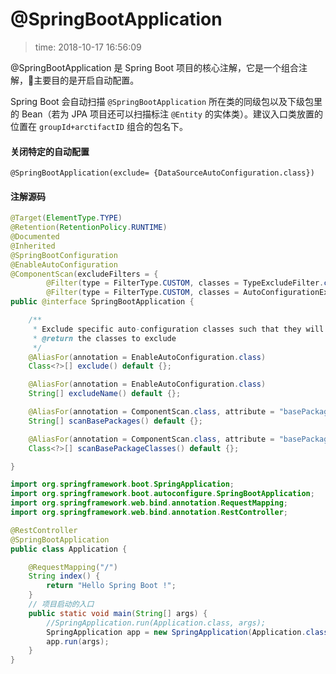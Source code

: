 # @SpringBootApplication
>time: 2018-10-17 16:56:09


@SpringBootApplication 是 Spring  Boot 项目的核心注解，它是一个组合注解，主要目的是开启自动配置。

Spring Boot 会自动扫描 `@SpringBootApplication` 所在类的同级包以及下级包里的 Bean（若为 JPA 项目还可以扫描标注 `@Entity` 的实体类）。建议入口类放置的位置在 `groupId+arctifactID` 组合的包名下。

#### 关闭特定的自动配置
```
@SpringBootApplication(exclude= {DataSourceAutoConfiguration.class})
```



#### 注解源码
```java
@Target(ElementType.TYPE)
@Retention(RetentionPolicy.RUNTIME)
@Documented
@Inherited
@SpringBootConfiguration
@EnableAutoConfiguration
@ComponentScan(excludeFilters = {
		@Filter(type = FilterType.CUSTOM, classes = TypeExcludeFilter.class),
		@Filter(type = FilterType.CUSTOM, classes = AutoConfigurationExcludeFilter.class) })
public @interface SpringBootApplication {

	/**
	 * Exclude specific auto-configuration classes such that they will never be applied.
	 * @return the classes to exclude
	 */
	@AliasFor(annotation = EnableAutoConfiguration.class)
	Class<?>[] exclude() default {};

	@AliasFor(annotation = EnableAutoConfiguration.class)
	String[] excludeName() default {};

	@AliasFor(annotation = ComponentScan.class, attribute = "basePackages")
	String[] scanBasePackages() default {};

	@AliasFor(annotation = ComponentScan.class, attribute = "basePackageClasses")
	Class<?>[] scanBasePackageClasses() default {};

}
```

```java
import org.springframework.boot.SpringApplication;
import org.springframework.boot.autoconfigure.SpringBootApplication;
import org.springframework.web.bind.annotation.RequestMapping;
import org.springframework.web.bind.annotation.RestController;

@RestController
@SpringBootApplication
public class Application {

    @RequestMapping("/")
    String index() {
        return "Hello Spring Boot !";
    }
    // 项目启动的入口
    public static void main(String[] args) {
        //SpringApplication.run(Application.class, args);
        SpringApplication app = new SpringApplication(Application.class);
        app.run(args);
    }
}
```